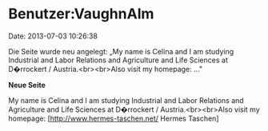 Benutzer:VaughnAlm
==================

Date: 2013-07-03 10:26:38

Die Seite wurde neu angelegt: „My name is Celina and I am studying
Industrial and Labor Relations and Agriculture and Life Sciences at
D�rrockert / Austria.\<br\>\<br\>Also visit my homepage: ..."

**Neue Seite**

<div>

My name is Celina and I am studying Industrial and Labor Relations and
Agriculture and Life Sciences at D�rrockert / Austria.\<br\>\<br\>Also
visit my homepage: \[http://www.hermes-taschen.net/ Hermes Taschen\]

</div>
